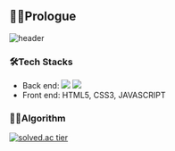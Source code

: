 ## 🧙‍♂️Prologue
![header](https://capsule-render.vercel.app/api?type=waving&color=gradient&height=265&section=header&text=Zakie's%20GitHub&fontSize=66&fontAlign=50&fontAlignY=38&animation=twinkling)

### 🛠Tech Stacks
- Back end: <span><img src="https://img.shields.io/badge/C-9999FF?style=for-the-badge&logo=c&logoColor=white"/></span>
<span><img src="https://img.shields.io/badge/Java-F1CCA4?style=for-the-badge&logo=java&logoColor=white"/></span>
- Front end: HTML5, CSS3, JAVASCRIPT

### 👨‍💻Algorithm
[![solved.ac tier](http://mazassumnida.wtf/api/v2/generate_badge?boj=kcj1607)](https://solved.ac/kcj1607)
